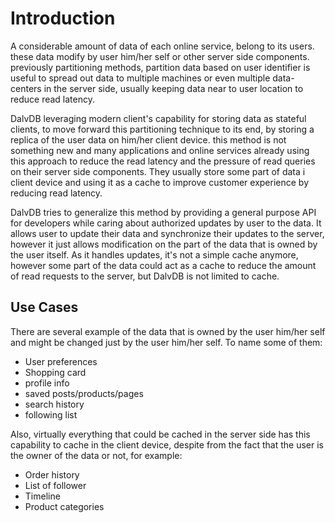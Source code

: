 # Introduction
A considerable amount of data of each online service, belong to its users. these data modify by user him/her self or 
other server side components. previously partitioning methods, partition data based on user identifier is useful to
spread out data to multiple machines or even multiple data-centers in the server side, usually keeping data near to user
location to reduce read latency.

DalvDB leveraging modern client's capability for storing data as stateful clients, to move forward this 
partitioning technique to its end, by storing a replica of the user data on him/her client device. this method is not 
something new and many applications and online services already using this approach to reduce the read latency and the 
pressure of read queries on their server side components. They usually store some part of data i client device and using
it as a cache to improve customer experience by reducing read latency.

DalvDB tries to generalize this method by providing a general purpose API for developers while caring about authorized 
updates by user to the data. It allows user to update their data and synchronize their updates to the server, however it
just allows modification on the part of the data that is owned by the user itself. As it handles updates, it's not a
simple cache anymore, however some part of the data could act as a cache to reduce the amount of read requests to the 
server, but DalvDB is not limited to cache.

## Use Cases
There are several example of the data that is owned by the user him/her self and might be changed just by the user 
him/her self. To name some of them:
- User preferences
- Shopping card
- profile info
- saved posts/products/pages
- search history
- following list

Also, virtually everything that could be cached in the server side has this capability to cache in the client device, 
despite from the fact that the user is the owner of the data or not, for example:
- Order history
- List of follower
- Timeline
- Product categories